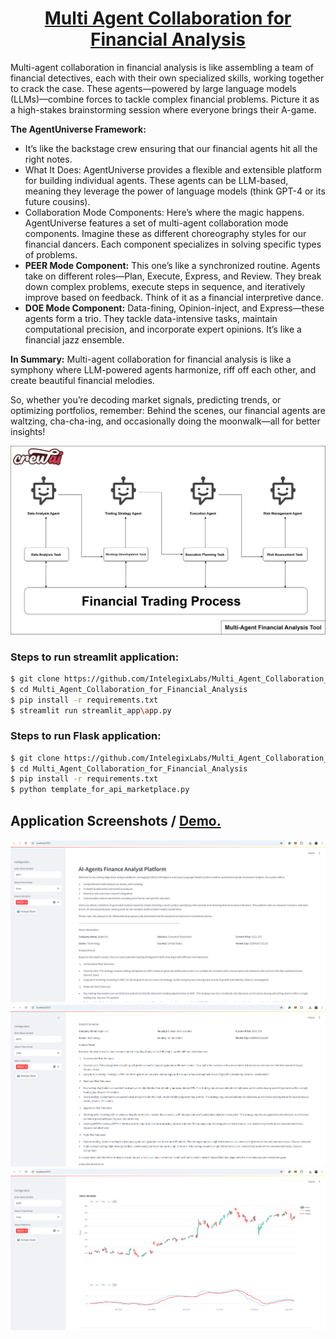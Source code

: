 

<h1 align="center"><a href="">Multi Agent Collaboration for Financial Analysis</a></h1>


Multi-agent collaboration in financial analysis is like assembling a team of financial detectives, each with their own specialized skills, working together to crack the case. These agents—powered by large language models (LLMs)—combine forces to tackle complex financial problems. Picture it as a high-stakes brainstorming session where everyone brings their A-game.



<strong>The AgentUniverse Framework:</strong>
- It’s like the backstage crew ensuring that our financial agents hit all the right notes.
- What It Does: AgentUniverse provides a flexible and extensible platform for building individual agents. These agents can be LLM-based, meaning they leverage the power of language models (think GPT-4 or its future cousins).
- Collaboration Mode Components: Here’s where the magic happens. AgentUniverse features a set of multi-agent collaboration mode components. Imagine these as different choreography styles for our financial dancers. Each component specializes in solving specific types of problems.
- <strong>PEER Mode Component:</strong> This one’s like a synchronized routine. Agents take on different roles—Plan, Execute, Express, and Review. They break down complex problems, execute steps in sequence, and iteratively improve based on feedback. Think of it as a financial interpretive dance.
- <strong>DOE Mode Component:</strong> Data-fining, Opinion-inject, and Express—these agents form a trio. They tackle data-intensive tasks, maintain computational precision, and incorporate expert opinions. It’s like a financial jazz ensemble.

<strong>In Summary:</strong>
Multi-agent collaboration for financial analysis is like a symphony where LLM-powered agents harmonize, riff off each other, and create beautiful financial melodies. 

So, whether you’re decoding market signals, predicting trends, or optimizing portfolios, remember: Behind the scenes, our financial agents are waltzing, cha-cha-ing, and occasionally doing the moonwalk—all for better insights! 

<p align="center">
  <img src="data/Multi-Agent Financial Analysis Tool.png" />
</p> 

### Steps to run streamlit application:

```sh 
$ git clone https://github.com/IntelegixLabs/Multi_Agent_Collaboration_for_Financial_Analysis.git
$ cd Multi_Agent_Collaboration_for_Financial_Analysis
$ pip install -r requirements.txt
$ streamlit run streamlit_app\app.py
```

### Steps to run Flask application:

```sh 
$ git clone https://github.com/IntelegixLabs/Multi_Agent_Collaboration_for_Financial_Analysis.git
$ cd Multi_Agent_Collaboration_for_Financial_Analysis
$ pip install -r requirements.txt
$ python template_for_api_marketplace.py
```

## Application Screenshots / <a href="">Demo.</a>

<p align="center">
  <img src="data/1.png" />
  <img src="data/2.png" />
  <img src="data/3.png" />
</p>
